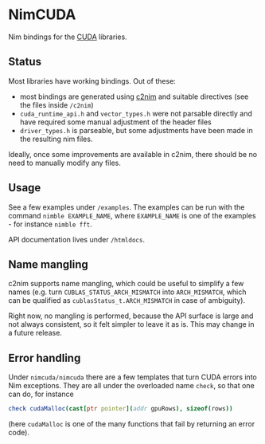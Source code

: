 # NimCUDA

Nim bindings for the [CUDA](https://developer.nvidia.com/cuda-toolkit)
libraries.

## Status

Most libraries have working bindings. Out of these:

* most bindings are generated using [c2nim](http://nim-lang.org/docs/c2nim.html)
  and suitable directives (see the files inside `/c2nim`)
* `cuda_runtime_api.h` and `vector_types.h` were not parsable directly and
  have required some manual adjustment of the header files
* `driver_types.h` is parseable, but some adjustments have been made in the
  resulting nim files.

Ideally, once some improvements are available in c2nim, there should be no
need to manually modify any files.

## Usage

See a few examples under `/examples`. The examples can be run with the command
`nimble EXAMPLE_NAME`, where `EXAMPLE_NAME` is one of the examples - for
instance `nimble fft`.

API documentation lives under `/htmldocs`.

## Name mangling

c2nim supports name mangling, which could be useful to simplify a few names
(e.g. turn `CUBLAS_STATUS_ARCH_MISMATCH` into `ARCH_MISMATCH`, which can be
qualified as `cublasStatus_t.ARCH_MISMATCH` in case of ambiguity).

Right now, no mangling is performed, because the API surface is large and
not always consistent, so it felt simpler to leave it as is. This may change
in a future release.

## Error handling

Under `nimcuda/nimcuda` there are a few templates that turn CUDA errors
into Nim exceptions. They are all under the overloaded name `check`, so that
one can do, for instance

```nim
check cudaMalloc(cast[ptr pointer](addr gpuRows), sizeof(rows))
```

(here `cudaMalloc` is one of the many functions that fail by returning an
error code).